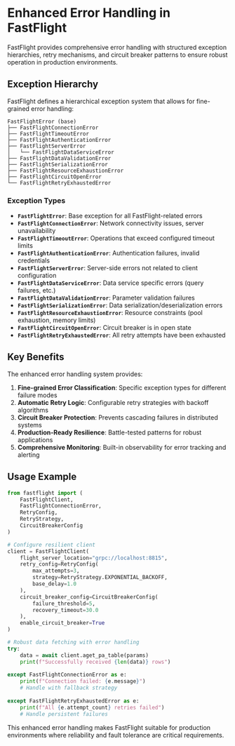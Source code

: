 # Enhanced Error Handling in FastFlight

FastFlight provides comprehensive error handling with structured exception hierarchies, retry mechanisms, and circuit breaker patterns to ensure robust operation in production environments.

## Exception Hierarchy

FastFlight defines a hierarchical exception system that allows for fine-grained error handling:

```
FastFlightError (base)
├── FastFlightConnectionError
├── FastFlightTimeoutError
├── FastFlightAuthenticationError
├── FastFlightServerError
│   └── FastFlightDataServiceError
├── FastFlightDataValidationError
├── FastFlightSerializationError
├── FastFlightResourceExhaustionError
├── FastFlightCircuitOpenError
└── FastFlightRetryExhaustedError
```

### Exception Types

- **`FastFlightError`**: Base exception for all FastFlight-related errors
- **`FastFlightConnectionError`**: Network connectivity issues, server unavailability
- **`FastFlightTimeoutError`**: Operations that exceed configured timeout limits
- **`FastFlightAuthenticationError`**: Authentication failures, invalid credentials
- **`FastFlightServerError`**: Server-side errors not related to client configuration
- **`FastFlightDataServiceError`**: Data service specific errors (query failures, etc.)
- **`FastFlightDataValidationError`**: Parameter validation failures
- **`FastFlightSerializationError`**: Data serialization/deserialization errors
- **`FastFlightResourceExhaustionError`**: Resource constraints (pool exhaustion, memory limits)
- **`FastFlightCircuitOpenError`**: Circuit breaker is in open state
- **`FastFlightRetryExhaustedError`**: All retry attempts have been exhausted

## Key Benefits

The enhanced error handling system provides:

1. **Fine-grained Error Classification**: Specific exception types for different failure modes
2. **Automatic Retry Logic**: Configurable retry strategies with backoff algorithms  
3. **Circuit Breaker Protection**: Prevents cascading failures in distributed systems
4. **Production-Ready Resilience**: Battle-tested patterns for robust applications
5. **Comprehensive Monitoring**: Built-in observability for error tracking and alerting

## Usage Example

```python
from fastflight import (
    FastFlightClient,
    FastFlightConnectionError,
    RetryConfig,
    RetryStrategy,
    CircuitBreakerConfig
)

# Configure resilient client
client = FastFlightClient(
    flight_server_location="grpc://localhost:8815",
    retry_config=RetryConfig(
        max_attempts=3,
        strategy=RetryStrategy.EXPONENTIAL_BACKOFF,
        base_delay=1.0
    ),
    circuit_breaker_config=CircuitBreakerConfig(
        failure_threshold=5,
        recovery_timeout=30.0
    ),
    enable_circuit_breaker=True
)

# Robust data fetching with error handling
try:
    data = await client.aget_pa_table(params)
    print(f"Successfully received {len(data)} rows")
    
except FastFlightConnectionError as e:
    print(f"Connection failed: {e.message}")
    # Handle with fallback strategy
    
except FastFlightRetryExhaustedError as e:
    print(f"All {e.attempt_count} retries failed")
    # Handle persistent failures
```

This enhanced error handling makes FastFlight suitable for production environments where reliability and fault tolerance are critical requirements.
